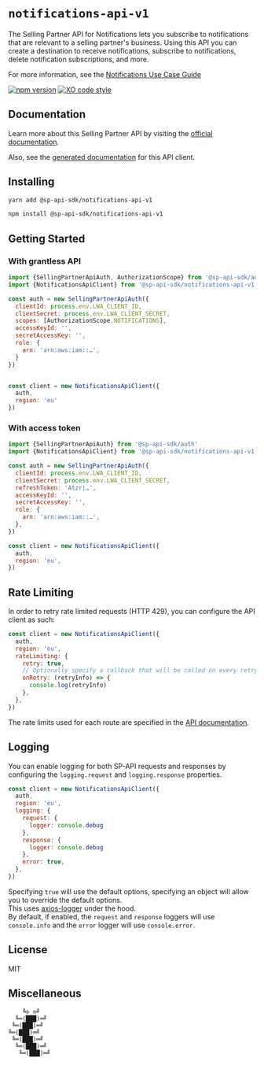 # `notifications-api-v1`

The Selling Partner API for Notifications lets you subscribe to notifications that are relevant to a selling partner's business. Using this API you can create a destination to receive notifications, subscribe to notifications, delete notification subscriptions, and more.

For more information, see the [Notifications Use Case Guide](https://developer-docs.amazon.com/sp-api/docs/notifications-api-v1-use-case-guide)

[![npm version](https://badgen.net/npm/v/@sp-api-sdk/notifications-api-v1)](https://www.npmjs.com/package/@sp-api-sdk/notifications-api-v1)
[![XO code style](https://badgen.net/badge/code%20style/XO/cyan)](https://github.com/xojs/xo)

## Documentation

Learn more about this Selling Partner API by visiting the [official documentation](https://developer-docs.amazon.com/sp-api/docs).

Also, see the [generated documentation](https://bizon.github.io/selling-partner-api-sdk/modules/_sp_api_sdk_notifications_api_v1.html) for this API client.

## Installing

```sh
yarn add @sp-api-sdk/notifications-api-v1
```

```sh
npm install @sp-api-sdk/notifications-api-v1
```

## Getting Started

### With grantless API

```javascript
import {SellingPartnerApiAuth, AuthorizationScope} from '@sp-api-sdk/auth'
import {NotificationsApiClient} from '@sp-api-sdk/notifications-api-v1'

const auth = new SellingPartnerApiAuth({
  clientId: process.env.LWA_CLIENT_ID,
  clientSecret: process.env.LWA_CLIENT_SECRET,
  scopes: [AuthorizationScope.NOTIFICATIONS],
  accessKeyId: '',
  secretAccessKey: '',
  role: {
    arn: 'arn:aws:iam::…',
  }
})


const client = new NotificationsApiClient({
  auth,
  region: 'eu'
})
```

### With access token

```javascript
import {SellingPartnerApiAuth} from '@sp-api-sdk/auth'
import {NotificationsApiClient} from '@sp-api-sdk/notifications-api-v1'

const auth = new SellingPartnerApiAuth({
  clientId: process.env.LWA_CLIENT_ID,
  clientSecret: process.env.LWA_CLIENT_SECRET,
  refreshToken: 'Atzr|…',
  accessKeyId: '',
  secretAccessKey: '',
  role: {
    arn: 'arn:aws:iam::…',
  },
})

const client = new NotificationsApiClient({
  auth,
  region: 'eu',
})
```

## Rate Limiting

In order to retry rate limited requests (HTTP 429), you can configure the API client as such:

```javascript
const client = new NotificationsApiClient({
  auth,
  region: 'eu',
  rateLimiting: {
    retry: true,
    // Optionally specify a callback that will be called on every retry.
    onRetry: (retryInfo) => {
      console.log(retryInfo)
    },
  },
})
```

The rate limits used for each route are specified in the [API documentation](https://developer-docs.amazon.com/sp-api/docs).

## Logging

You can enable logging for both SP-API requests and responses by configuring the `logging.request` and `logging.response` properties.

```javascript
const client = new NotificationsApiClient({
  auth,
  region: 'eu',
  logging: {
    request: {
      logger: console.debug
    },
    response: {
      logger: console.debug
    },
    error: true,
  },
})
```

Specifying `true` will use the default options, specifying an object will allow you to override the default options.  
This uses [axios-logger](https://github.com/hg-pyun/axios-logger) under the hood.  
By default, if enabled, the `request` and `response` loggers will use `console.info` and the `error` logger will use `console.error`.


## License

MIT

## Miscellaneous

```
    ╚⊙ ⊙╝
  ╚═(███)═╝
 ╚═(███)═╝
╚═(███)═╝
 ╚═(███)═╝
  ╚═(███)═╝
   ╚═(███)═╝
```
